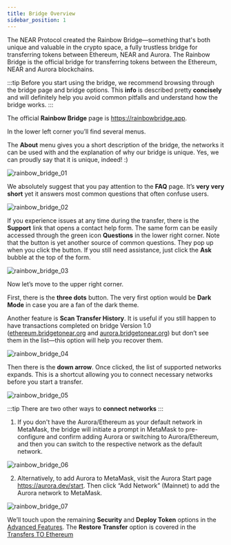 ```yaml
---
title: Bridge Overview
sidebar_position: 1
---
```


The NEAR Protocol created the Rainbow Bridge—something that's both unique and valuable in the crypto space, a fully trustless bridge for transferring tokens between Ethereum, NEAR and Aurora. The Rainbow Bridge is the official bridge for transferring tokens between the Ethereum, NEAR and Aurora blockchains.

:::tip
Before you start using the bridge, we recommend browsing through the bridge page and bridge options. This **info** is described pretty **concisely** and will definitely help you avoid common pitfalls and understand how the bridge works.
:::

The official **Rainbow Bridge** page is https://rainbowbridge.app.

In the lower left corner you’ll find several menus.

The **About** menu gives you a short description of the bridge, the networks it can be used with and the explanation of why our bridge is unique. Yes, we can proudly say that it is unique, indeed! :)

![rainbow_bridge_01](/img/rainbow_bridge_01.png)

We absolutely suggest that you pay attention to the **FAQ** page. It’s **very very short** yet it answers most common questions that often confuse users.

![rainbow_bridge_02](/img/rainbow_bridge_02.png)

If you experience issues at any time during the transfer, there is the **Support** link that opens a contact help form. The same form can be easily accessed through the green icon **Questions** in the lower right corner.
Note that the button is yet another source of common questions. They pop up when you click the button. If you still need assistance, just click the **Ask** bubble at the top of the form.

![rainbow_bridge_03](/img/rainbow_bridge_03.png)

Now let’s move to the upper right corner.

First, there is the **three dots** button. The very first option would be **Dark Mode** in case you are a fan of the dark theme.

Another feature is **Scan Transfer History**.
It is useful if you still happen to have transactions completed on bridge Version 1.0 ([ethereum.bridgetonear.org](https://ethereum.bridgetonear.org) and [aurora.bridgetonear.org](https://aurora.bridgetonear.org)) but don’t see them in the list—this option will help you recover them.

![rainbow_bridge_04](/img/rainbow_bridge_04.png)

Then there is the **down arrow**. Once clicked, the list of supported networks expands. This is a shortcut allowing you to connect necessary networks before you start a transfer.

![rainbow_bridge_05](/img/rainbow_bridge_05.png)

:::tip
There are two other ways to **connect networks**
:::

1. If you don't have the Aurora/Ethereum as your default network in MetaMask, the bridge will initiate a prompt in MetaMask to pre-configure and confirm adding Aurora or switching to Aurora/Ethereum, and then you can switch to the respective network as the default network.

![rainbow_bridge_06](/img/rainbow_bridge_06.png)

2. Alternatively, to add Aurora to MetaMask, visit the Aurora Start page https://aurora.dev/start.
Then click “Add Network” (Mainnet) to add the Aurora network to MetaMask.

![rainbow_bridge_07](/img/rainbow_bridge_07.png)

We’ll touch upon the remaining **Security** and **Deploy Token** options in the [Advanced Features](advanced-features).
The **Restore Transfer** option is covered in the [Transfers TO Ethereum](transfer-to-ethereum)
